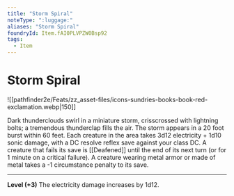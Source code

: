 ```yaml
---
title: "Storm Spiral"
noteType: ":luggage:"
aliases: "Storm Spiral"
foundryId: Item.fAI0PLVPZW0Bsp92
tags:
  - Item
---
```


# Storm Spiral
![[pathfinder2e/Feats/zz_asset-files/icons-sundries-books-book-red-exclamation.webp|150]]

Dark thunderclouds swirl in a miniature storm, crisscrossed with lightning bolts; a tremendous thunderclap fills the air. The storm appears in a 20 foot burst within 60 feet. Each creature in the area takes 3d12 electricity + 1d10 sonic damage, with a DC resolve reflex save against your class DC. A creature that fails its save is [[Deafened]] until the end of its next turn (or for 1 minute on a critical failure). A creature wearing metal armor or made of metal takes a -1 circumstance penalty to its save.

* * *

**Level (+3)** The electricity damage increases by 1d12.
